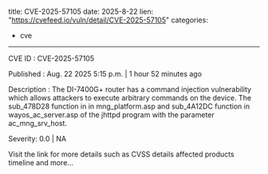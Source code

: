  
title: CVE-2025-57105
date: 2025-8-22
lien: "https://cvefeed.io/vuln/detail/CVE-2025-57105"
categories:
  - cve
---

CVE ID : CVE-2025-57105

Published :  Aug. 22
2025
5:15 p.m. | 1 hour
52 minutes ago

Description : The DI-7400G+ router has a command injection vulnerability
which allows attackers to execute arbitrary commands on the device. The sub_478D28 function in in mng_platform.asp
and sub_4A12DC function in wayos_ac_server.asp of the jhttpd program
with the parameter ac_mng_srv_host.

Severity: 0.0 | NA

Visit the link for more details
such as CVSS details
affected products
timeline
and more...
